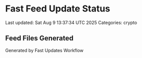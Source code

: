 # Fast Feed Update Status
Last updated: Sat Aug  9 13:37:34 UTC 2025
Categories: crypto

## Feed Files Generated

Generated by Fast Updates Workflow
